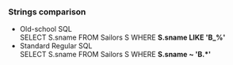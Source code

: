 ### Strings comparison
- Old-school SQL  
       SELECT S.sname FROM Sailors S WHERE **S.sname LIKE 'B_%'**
- Standard Regular SQL  
       SELECT S.sname FROM Sailors S WHERE **S.sname ~ 'B.*'**
       

